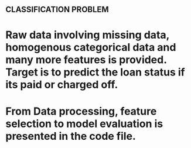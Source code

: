 ## CLASSIFICATION PROBLEM
# Raw data involving missing data, homogenous categorical data and many more features is provided. Target is to predict the loan status if its paid or charged off.
# From Data processing, feature selection to model evaluation is presented in the code file.
